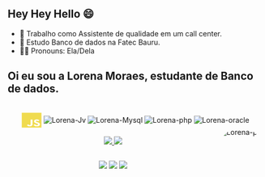 ## Hey Hey Hello 😄
- 🔭 Trabalho como Assistente de qualidade em um call center.
- 🌱 Estudo Banco de dados na Fatec Bauru. 
- 👧🏻 Pronouns: Ela/Dela
## Oi eu sou a Lorena Moraes, estudante de Banco de dados.

<div align="center">
<div style="display: inline_block"><br>
  <img align="center" alt="Lorena-Js" height="30" width="40" src="https://raw.githubusercontent.com/devicons/devicon/master/icons/javascript/javascript-plain.svg">
  <img align="center" alt="Lorena-Jv" height="30" width="40" src="https://cdn.jsdelivr.net/gh/devicons/devicon/icons/java/java-original-wordmark.svg">
  <img align="center" alt="Lorena-Mysql" height="30" width="40" src="https://cdn.jsdelivr.net/gh/devicons/devicon/icons/mysql/mysql-original-wordmark.svg">
  <img align="center" alt="Lorena-php" height="30" width="40" src="https://cdn.jsdelivr.net/gh/devicons/devicon/icons/php/php-plain.svg">
  <img align="center" alt="Lorena-oracle" height="30" width="40" src="https://cdn.jsdelivr.net/gh/devicons/devicon/icons/oracle/oracle-original.svg">
  <img align="right" alt="Lorena-pic" height="150" style="border-radius:50px;" src="https://picrew.me/shareImg/org/202205/338224_tdOka2ie.png">
</div>
</br>
<div align="center">
  <a href="https://github.com/lorenamoraespg">
  <img height="180em" src="https://github-readme-stats.vercel.app/api?username=lorenamoraespg&show_icons=true&theme=dracula&include_all_commits=true&count_private=true"/>
  <img height="180em" src="https://github-readme-stats.vercel.app/api/top-langs/?username=lorenamoraespg&layout=compact&langs_count=7&theme=dracula"/>
</div>

  
  ##
 
<div> 
  <a href="https://www.instagram.com/lomoraesp" target="_blank"><img src="https://img.shields.io/badge/Instagram-E4405F?style=for-the-badge&logo=instagram&logoColor=white" target="_blank"></a>
    <a href = "mailto:lorena.pereiramg@gmail.com"><img src="https://img.shields.io/badge/Gmail-D14836?style=for-the-badge&logo=gmail&logoColor=white" target="_blank"></a>
  <a href="https://www.linkedin.com/in/lorena-moraes-327139223" target="_blank"><img src="https://img.shields.io/badge/-LinkedIn-%230077B5?style=for-the-badge&logo=linkedin&logoColor=white" target="_blank"></a> 
</div>
